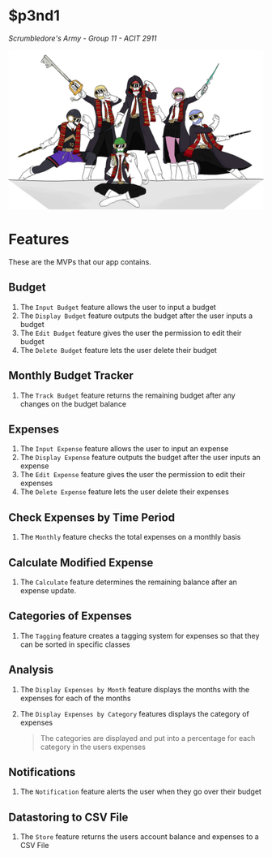 # $p3nd1
*Scrumbledore's Army - Group 11 - ACIT 2911*

![alt text](https://github.com/FriedSu/ForNotes/raw/master/images/S_Banner.png "Members of Scrumbledore's Army")

Features
========
These are the MVPs that our app contains.

Budget
---------
        
1. The `Input Budget` feature allows the user to input a budget
2. The `Display Budget` feature outputs the budget after the user inputs a budget
3. The `Edit Budget` feature gives the user the permission to edit their budget
4. The `Delete Budget` feature lets the user delete their budget

Monthly Budget Tracker
----------------------

1. The `Track Budget` feature returns the remaining budget after any changes on the budget balance
    
Expenses
--------

1. The `Input Expense` feature allows the user to input an expense
2. The `Display Expense` feature outputs the budget after the user inputs an expense
3. The `Edit Expense` feature gives the user the permission to edit their expenses
4. The `Delete Expense` feature lets the user delete their expenses

Check Expenses by Time Period
--------------------------------
1. The `Monthly` feature checks the total expenses on a monthly basis

Calculate Modified Expense
--------------------------

1. The `Calculate` feature determines the remaining balance after an expense update.

Categories of Expenses
----------------------

1. The `Tagging` feature creates a tagging system for expenses so that they can be sorted in specific classes

Analysis
--------------------
1. The `Display Expenses by Month` feature displays the months with the expenses for each of the months 
2. The `Display Expenses by Category` features displays the category of expenses

    > The categories are displayed and put into a percentage for each category in the users expenses

Notifications
-------------

1. The `Notification` feature alerts the user when they go over their budget

Datastoring to CSV File
-----------------------

1. The `Store` feature returns the users account balance and expenses to a CSV File



